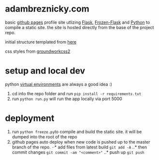 # adambreznicky.com

basic [github pages](https://pages.github.com/) profile site utlizing [Flask](http://flask.pocoo.org/), [Frozen-Flask](http://pythonhosted.org/Frozen-Flask/)
and [Python](https://www.python.org/) to compile a static site. the site is hosted
directly from the base of the project repo.

initial structure templated from [here](http://stevenloria.com/hosting-static-flask-sites-for-free-on-github-pages/)

css styles from [groundworkcss2](https://groundworkcss.github.io/)

# setup and local dev

python [virtual environments](http://python-guide-pt-br.readthedocs.io/en/latest/dev/virtualenvs/) are always a good idea :)

1. cd into the repo folder and run `pip install -r requirements.txt`
1. run `python run.py` will run the app locally via port 5000

# deployment

1. run `python freeze.py`to compile and build the static site. it will be dumped
into the root of the repo
1. github pages auto deploy when new code is pushed up to the master branch of the repo.
⋅⋅* add files from latest build `git add -A`
..* then commit changes `git commit -am "<comment>"`
..* push up `git push`
